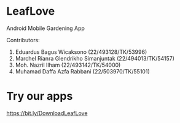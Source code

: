 # LeafLove
Android Mobile Gardening App

Contributors:
1. Eduardus Bagus Wicaksono (22/493128/TK/53996)
2. Marchel Rianra Glendrikho Simanjuntak (22/494013/TK/54157)
3. Moh. Nazril Ilham (22/493142/TK/54000)
4. Muhamad Daffa Azfa Rabbani (22/503970/TK/55101)

# Try our apps
https://bit.ly/DownloadLeafLove
